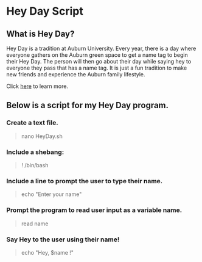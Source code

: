 # Hey Day Script
## What is Hey Day?
Hey Day is a tradition at Auburn University. Every year, there is a day where everyone gathers on the Auburn green space to get a name tag to begin their Hey Day. The person will then go about their day while saying hey to everyone they pass that has a name tag. It is just a fun tradition to make new friends and experience the Auburn family lifestyle. 

Click [here](http://sga.auburn.edu/hey-day/) to learn more.

## Below is a script for my Hey Day program.

### Create a text file. 
>nano HeyDay.sh

### Include a shebang:
>! /bin/bash

### Include a line to prompt the user to type their name.
>echo "Enter your name"

### Prompt the program to read user input as a variable name.
>read name

### Say Hey to the user using their name!
>echo "Hey, $name !"
